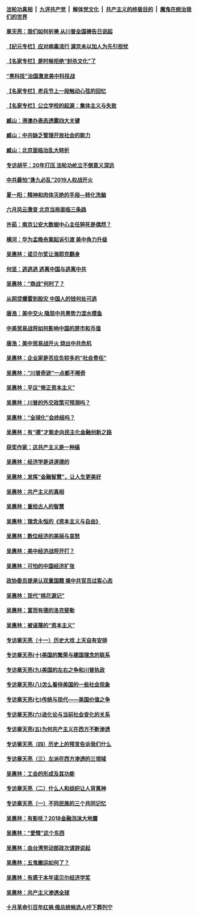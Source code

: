 

####  [法轮功真相](../../../../basic/blob/master/README.md?t=06241502) &nbsp;|&nbsp; [九评共产党](../../../../9ping.md/blob/master/README.md?t=06241502) &nbsp;|&nbsp; [解体党文化](../../../../jtdwh.md/blob/master/README.md?t=06241502)  &nbsp;|&nbsp; [共产主义的终极目的](../../../../gczydzjmd.md/blob/master/README.md?t=06241502) &nbsp;|&nbsp; [魔鬼在统治我们的世界](../../../../mgztzwmdsj.md/blob/master/README.md?t=06241502) 

#### [章天亮：我们如何祈祷 从川普全国祷告日说起](../pages/nsc423/n11944627.md?t=06241502) 

#### [【纪元专栏】应对病毒流行 渥京未以加人为先引担忧](../pages/nsc423/n11875714.md?t=06241502) 

#### [【名家专栏】是时候拒绝“封杀文化”了](../pages/nsc423/n11814093.md?t=06241502) 

#### [“黑科技”治国激发美中科技战](../pages/nsc423/n11638056.md?t=06241502) 

#### [【名家专栏】老兵节上一段触动心弦的回忆](../pages/nsc423/n11646016.md?t=06241502) 

#### [【名家专栏】公立学校的起源：集体主义与失败](../pages/nsc423/n11601833.md?t=06241502) 

#### [臧山：港澳办表态透露四大关键](../pages/nsc423/n11421628.md?t=06241502) 

#### [臧山：中共缺乏管理开放社会的能力](../pages/nsc423/n11407457.md?t=06241502) 

#### [臧山：北京面临治乱大转折](../pages/nsc423/n11406895.md?t=06241502) 

#### [专访胡平：20年打压 法轮功屹立不倒意义深远](../pages/nsc423/n11398800.md?t=06241502) 

#### [中共最怕“逢九必乱”2019人权战开火](../pages/nsc423/n11385248.md?t=06241502) 

#### [夏一阳：精神和肉体灭绝的手段—转化洗脑](../pages/nsc423/n11368250.md?t=06241502) 

#### [六月风云激变 北京当局面临三条路](../pages/nsc423/n11313668.md?t=06241502) 

#### [许茹：南京公安大数据中心主任猝死是偶然？](../pages/nsc423/n11064744.md?t=06241502) 

#### [横河：华为孟晚舟案起诉引渡 美中角力升级](../pages/nsc423/n11027230.md?t=06241502) 

#### [吴惠林：诺贝尔奖让海耶克翻身](../pages/nsc423/n10890049.md?t=06241502) 

#### [何坚：逃逃逃 逃离中国与逃离中共](../pages/nsc423/n10592891.md?t=06241502) 

#### [吴惠林：“商战”何时了？](../pages/nsc423/n10573558.md?t=06241502) 

#### [从网贷爆雷到股灾 中国人的钱何处可逃](../pages/nsc423/n10572800.md?t=06241502) 

#### [唐浩：美中交火 隐现中共黑势力混水摸鱼](../pages/nsc423/n10544040.md?t=06241502) 

#### [中美贸易战将如何影响中国的房市和币值](../pages/nsc423/n10543697.md?t=06241502) 

#### [唐浩：美中贸易战开火 烧出中共危机](../pages/nsc423/n10540126.md?t=06241502) 

#### [吴惠林：企业家是否应负较多的“社会责任”](../pages/nsc423/n10535022.md?t=06241502) 

#### [吴惠林：“川普奇迹”一点都不稀奇](../pages/nsc423/n10512808.md?t=06241502) 

#### [吴惠林：平议“修正资本主义”](../pages/nsc423/n10495724.md?t=06241502) 

#### [吴惠林：川普的外交政策可预测吗？](../pages/nsc423/n10462387.md?t=06241502) 

#### [吴惠林：“全球化”会终结吗？](../pages/nsc423/n10452838.md?t=06241502) 

#### [吴惠林：有“德”才能走向民主化金融创新之路](../pages/nsc423/n10432292.md?t=06241502) 

#### [获奖作家：这共产主义是一种癌](../pages/nsc423/n10431541.md?t=06241502) 

#### [吴惠林：经济学是讲道德的](../pages/nsc423/n10398014.md?t=06241502) 

#### [吴惠林：发挥“金融智慧”，让人生更美好](../pages/nsc423/n10375019.md?t=06241502) 

#### [吴惠林：共产主义的真相](../pages/nsc423/n10351394.md?t=06241502) 

#### [吴惠林：重拾古人的智慧](../pages/nsc423/n10337691.md?t=06241502) 

#### [吴惠林：理念永恒的《资本主义与自由》](../pages/nsc423/n10316274.md?t=06241502) 

#### [吴惠林：数位经济的美丽与哀愁](../pages/nsc423/n10292946.md?t=06241502) 

#### [吴惠林：美中经济战将开打？](../pages/nsc423/n10258825.md?t=06241502) 

#### [吴惠林：可怕的中国经济扩张](../pages/nsc423/n10219147.md?t=06241502) 

#### [政协委员提承认双重国籍 揭中共官员过客心态](../pages/nsc423/n10208809.md?t=06241502) 

#### [吴惠林：现代“桃花源记”](../pages/nsc423/n10185234.md?t=06241502) 

#### [吴惠林：富而有德的洛克斐勒](../pages/nsc423/n10142264.md?t=06241502) 

#### [吴惠林：被诬蔑的“资本主义”](../pages/nsc423/n10124816.md?t=06241502) 

#### [专访章天亮（十一）历史大戏 上天自有安排](../pages/nsc423/n10094905.md?t=06241502) 

#### [专访章天亮(十)美国的繁荣与建国理念的联系](../pages/nsc423/n10094899.md?t=06241502) 

#### [专访章天亮(九)美国的左右之争和川普执政](../pages/nsc423/n10094889.md?t=06241502) 

#### [专访章天亮(八)怎么看待美国的一些社会现象](../pages/nsc423/n10094857.md?t=06241502) 

#### [专访章天亮(七)传统与现代——美国价值之争](../pages/nsc423/n10093140.md?t=06241502) 

#### [专访章天亮(六)进化论与当前社会变化的关系](../pages/nsc423/n10092036.md?t=06241502) 

#### [专访章天亮(五)为何共产主义在西方不断渗透](../pages/nsc423/n10083620.md?t=06241502) 

#### [专访章天亮（四）历史上的预言告诉我们什么](../pages/nsc423/n10083606.md?t=06241502) 

#### [专访章天亮（三）左派在西方渗透的三领域](../pages/nsc423/n10081115.md?t=06241502) 

#### [吴惠林：工会的形成及其功能](../pages/nsc423/n10080633.md?t=06241502) 

#### [专访章天亮（二）什么人和组织让人背离神](../pages/nsc423/n10076637.md?t=06241502) 

#### [专访章天亮（一）不同民族的三个共同记忆](../pages/nsc423/n10074188.md?t=06241502) 

#### [吴惠林：有影呒？2018金融泡沫大地震](../pages/nsc423/n10040534.md?t=06241502) 

#### [吴惠林：“爱情”这个东西](../pages/nsc423/n10019423.md?t=06241502) 

#### [吴惠林：由台湾劳动部政次请辞说起](../pages/nsc423/n9979679.md?t=06241502) 

#### [吴惠林：五鬼搬运如何了？](../pages/nsc423/n9925338.md?t=06241502) 

#### [吴惠林：有感于本年诺贝尔经济学奖](../pages/nsc423/n9871883.md?t=06241502) 

#### [吴惠林：共产主义渗透全球](../pages/nsc423/n9812748.md?t=06241502) 

#### [十月革命引百年红祸 俄总统候选人吁下葬列宁](../pages/nsc423/n9810182.md?t=06241502) 

